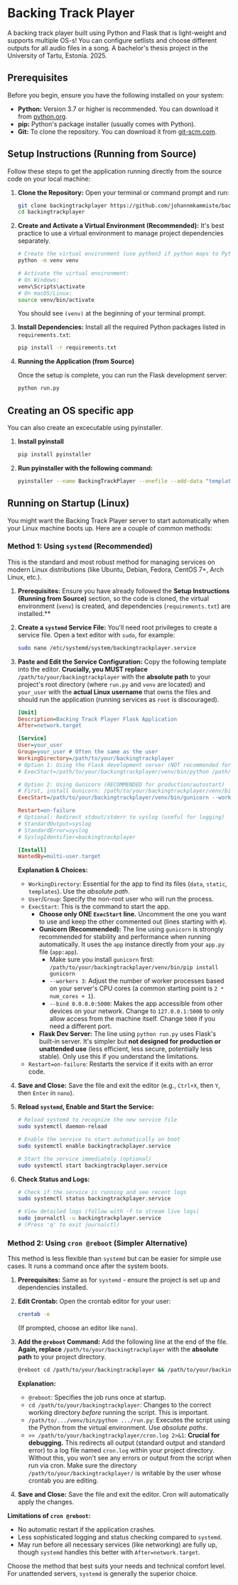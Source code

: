 # Backing Track Player

A backing track player built using Python and Flask that is light-weight and supports multiple OS-s! You can configure setlists and choose different outputs for all audio files in a song.
A bachelor's thesis project in the University of Tartu, Estonia. 2025.

## Prerequisites

Before you begin, ensure you have the following installed on your system:

* **Python:** Version 3.7 or higher is recommended. You can download it from [python.org](https://www.python.org/).
* **pip:** Python's package installer (usually comes with Python).
* **Git:** To clone the repository. You can download it from [git-scm.com](https://git-scm.com/).

## Setup Instructions (Running from Source)

Follow these steps to get the application running directly from the source code on your local machine:

1.  **Clone the Repository:**
    Open your terminal or command prompt and run:
    ```bash
    git clone backingtrackplayer https://github.com/johannmkammiste/backingtrackplayer
    cd backingtrackplayer
    ```

2.  **Create and Activate a Virtual Environment (Recommended):**
    It's best practice to use a virtual environment to manage project dependencies separately.
    ```bash
    # Create the virtual environment (use python3 if python maps to Python 2)
    python -m venv venv

    # Activate the virtual environment:
    # On Windows:
    venv\Scripts\activate
    # On macOS/Linux:
    source venv/bin/activate
    ```
    You should see `(venv)` at the beginning of your terminal prompt.

3.  **Install Dependencies:**
    Install all the required Python packages listed in `requirements.txt`:
    ```bash
    pip install -r requirements.txt
    ```

4. **Running the Application (from Source)**

    Once the setup is complete, you can run the Flask development server:
    
    ```bash
    python run.py
    ```

## Creating an OS specific app

You can also create an excecutable using pyinstaller.

1. **Install pyinstall**
    ```bash
    pip install pyinstaller
    ```
2. **Run pyinstaller with the following command:**
   ```bash
   pyinstaller --name BackingTrackPlayer --onefile --add-data "templates:templates" --add-data "static:static" --add-data "data:data" run.py
   ```

## Running on Startup (Linux)

You might want the Backing Track Player server to start automatically when your Linux machine boots up. Here are a couple of common methods:

### Method 1: Using `systemd` (Recommended)

This is the standard and most robust method for managing services on modern Linux distributions (like Ubuntu, Debian, Fedora, CentOS 7+, Arch Linux, etc.).

1.  **Prerequisites:** Ensure you have already followed the **Setup Instructions (Running from Source)** section, so the code is cloned, the virtual environment (`venv`) is created, and dependencies (`requirements.txt`) are installed.**

2.  **Create a `systemd` Service File:**
    You'll need root privileges to create a service file. Open a text editor with `sudo`, for example:
    ```bash
    sudo nano /etc/systemd/system/backingtrackplayer.service
    ```

3.  **Paste and Edit the Service Configuration:**
    Copy the following template into the editor. **Crucially, you MUST replace** `/path/to/your/backingtrackplayer` with the **absolute path** to your project's root directory (where `run.py` and `venv` are located) and `your_user` with the **actual Linux username** that owns the files and should run the application (running services as `root` is discouraged).

    ```ini
    [Unit]
    Description=Backing Track Player Flask Application
    After=network.target

    [Service]
    User=your_user
    Group=your_user # Often the same as the user
    WorkingDirectory=/path/to/your/backingtrackplayer
    # Option 1: Using the Flask development server (NOT recommended for production/autostart)
    # ExecStart=/path/to/your/backingtrackplayer/venv/bin/python /path/to/your/backingtrackplayer/run.py

    # Option 2: Using Gunicorn (RECOMMENDED for production/autostart)
    # First, install Gunicorn: /path/to/your/backingtrackplayer/venv/bin/pip install gunicorn
    ExecStart=/path/to/your/backingtrackplayer/venv/bin/gunicorn --workers 3 --bind 0.0.0.0:5000 app:app

    Restart=on-failure
    # Optional: Redirect stdout/stderr to syslog (useful for logging)
    # StandardOutput=syslog
    # StandardError=syslog
    # SyslogIdentifier=backingtrackplayer

    [Install]
    WantedBy=multi-user.target
    ```

    **Explanation & Choices:**
    * `WorkingDirectory`: Essential for the app to find its files (`data`, `static`, `templates`). Use the *absolute path*.
    * `User`/`Group`: Specify the non-root user who will run the process.
    * `ExecStart`: This is the command to start the app.
        * **Choose only ONE `ExecStart` line.** Uncomment the one you want to use and keep the other commented out (lines starting with `#`).
        * **Gunicorn (Recommended):** The line using `gunicorn` is strongly recommended for stability and performance when running automatically. It uses the `app` instance directly from your `app.py` file (`app:app`).
            * Make sure you install `gunicorn` first: `/path/to/your/backingtrackplayer/venv/bin/pip install gunicorn`
            * `--workers 3`: Adjust the number of worker processes based on your server's CPU cores (a common starting point is `2 * num_cores + 1`).
            * `--bind 0.0.0.0:5000`: Makes the app accessible from other devices on your network. Change to `127.0.0.1:5000` to only allow access from the machine itself. Change `5000` if you need a different port.
        * **Flask Dev Server:** The line using `python run.py` uses Flask's built-in server. It's simpler but **not designed for production or unattended use** (less efficient, less secure, potentially less stable). Only use this if you understand the limitations.
    * `Restart=on-failure`: Restarts the service if it exits with an error code.

4.  **Save and Close:** Save the file and exit the editor (e.g., `Ctrl+X`, then `Y`, then `Enter` in `nano`).

5.  **Reload `systemd`, Enable and Start the Service:**
    ```bash
    # Reload systemd to recognize the new service file
    sudo systemctl daemon-reload

    # Enable the service to start automatically on boot
    sudo systemctl enable backingtrackplayer.service

    # Start the service immediately (optional)
    sudo systemctl start backingtrackplayer.service
    ```

6.  **Check Status and Logs:**
    ```bash
    # Check if the service is running and see recent logs
    sudo systemctl status backingtrackplayer.service

    # View detailed logs (follow with -f to stream live logs)
    sudo journalctl -u backingtrackplayer.service
    # (Press 'q' to exit journalctl)
    ```

### Method 2: Using `cron @reboot` (Simpler Alternative)

This method is less flexible than `systemd` but can be easier for simple use cases. It runs a command once after the system boots.

1.  **Prerequisites:** Same as for `systemd` - ensure the project is set up and dependencies installed.

2.  **Edit Crontab:**
    Open the crontab editor for your user:
    ```bash
    crontab -e
    ```
    (If prompted, choose an editor like `nano`).

3.  **Add the `@reboot` Command:**
    Add the following line at the end of the file. **Again, replace** `/path/to/your/backingtrackplayer` with the **absolute path** to your project directory.

    ```bash
    @reboot cd /path/to/your/backingtrackplayer && /path/to/your/backingtrackplayer/venv/bin/python /path/to/your/backingtrackplayer/run.py >> /path/to/your/backingtrackplayer/cron.log 2>&1
    ```

    **Explanation:**
    * `@reboot`: Specifies the job runs once at startup.
    * `cd /path/to/your/backingtrackplayer`: Changes to the correct working directory *before* running the script. This is important.
    * `/path/to/.../venv/bin/python .../run.py`: Executes the script using the Python from the virtual environment. Use *absolute paths*.
    * `>> /path/to/your/backingtrackplayer/cron.log 2>&1`: **Crucial for debugging.** This redirects all output (standard output and standard error) to a log file named `cron.log` within   your project directory. Without this, you won't see any errors or output from the script when run via cron. Make sure the directory `/path/to/your/backingtrackplayer/` is writable by the user whose crontab you are editing.

4.  **Save and Close:** Save the file and exit the editor. Cron will automatically apply the changes.

**Limitations of `cron @reboot`:**
* No automatic restart if the application crashes.
* Less sophisticated logging and status checking compared to `systemd`.
* May run before all necessary services (like networking) are fully up, though `systemd` handles this better with `After=network.target`.

Choose the method that best suits your needs and technical comfort level. For unattended servers, `systemd` is generally the superior choice.

   
